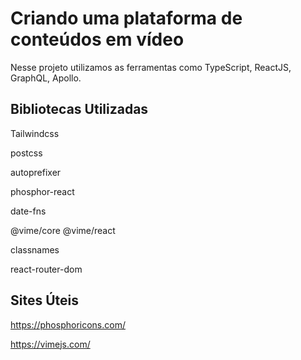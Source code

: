 # Criando uma plataforma de conteúdos em vídeo 

Nesse projeto utilizamos as ferramentas como TypeScript, ReactJS, GraphQL, Apollo.

## Bibliotecas Utilizadas
Tailwindcss

postcss

autoprefixer

phosphor-react

date-fns

@vime/core @vime/react 

classnames

react-router-dom

## Sites Úteis
https://phosphoricons.com/

https://vimejs.com/




